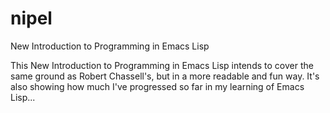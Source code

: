 # nipel
New Introduction to Programming in Emacs Lisp

This New Introduction to Programming in Emacs Lisp intends to cover the same ground as Robert Chassell's, but in a more readable and fun way. It's also showing how much I've progressed so far in my learning of Emacs Lisp...
